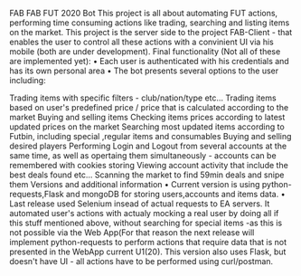 FAB
FAB FUT 2020 Bot This project is all about automating FUT actions, performing time consuming actions like trading, searching and listing items on the market. This project is the server side to the project FAB-Client - that enables the user to control all these actions with a convinient UI via his mobile (both are under development). Final functionality (Not all of these are implemented yet): • Each user is authenticated with his credentials and has its own personal area • The bot presents several options to the user including:

Trading items with specific filters - club/nation/type etc...
Trading items based on user's predefined price / price that is calculated according to the market
Buying and selling items
Checking items prices according to latest updated prices on the market
Searching most updated items according to Futbin, including special ,regular items and consumables
Buying and selling desired players
Performing Login and Logout from several accounts at the same time, as well as opertaing them simultaneously - accounts can be remembered with cookies storing
Viewing account activity that include the best deals found etc...
Scanning the market to find 59min deals and snipe them Versions and additional information • Current version is using python-requests,Flask and mongoDB for storing users,accounts and items data. • Last release used Selenium insead of actual requests to EA servers. It automated user's actions with actualy mocking a real user by doing all if this stuff mentioned above, without searching for special items -as this is not possible via the Web App(For that reason the next release will implement python-requests to perform actions that require data that is not presented in the WebApp current U1(20). This version also uses Flask, but doesn't have UI - all actions have to be performed using curl/postman.